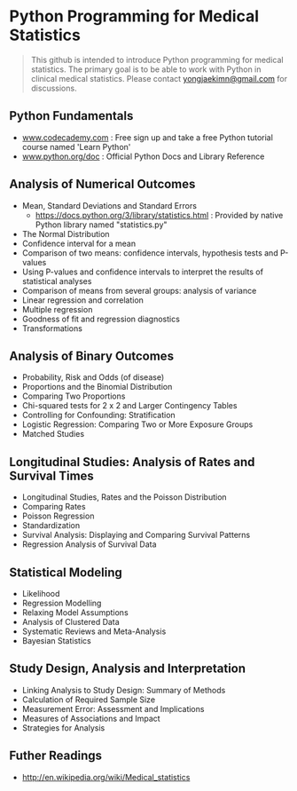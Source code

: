 # Python Programming for Medical Statistics

> This github is intended to introduce Python programming for medical statistics. The primary goal is to be able to work with Python in clinical medical statistics. Please contact yongjaekimn@gmail.com for discussions.

## Python Fundamentals
- www.codecademy.com : Free sign up and take a free Python tutorial course named 'Learn Python'
- www.python.org/doc : Official Python Docs and Library Reference

## Analysis of Numerical Outcomes
- Mean, Standard Deviations and Standard Errors
  - https://docs.python.org/3/library/statistics.html : Provided by native Python library named "statistics.py"
- The Normal Distribution
- Confidence interval for a mean
- Comparison of two means: confidence intervals, hypothesis tests and P-values
- Using P-values and confidence intervals to interpret the results of statistical analyses
- Comparison of means from several groups: analysis of variance
- Linear regression and correlation
- Multiple regression
- Goodness of fit and regression diagnostics
- Transformations

## Analysis of Binary Outcomes
- Probability, Risk and Odds (of disease)
- Proportions and the Binomial Distribution
- Comparing Two Proportions
- Chi-squared tests for 2 x 2 and Larger Contingency Tables
- Controlling for Confounding: Stratification
- Logistic Regression: Comparing Two or More Exposure Groups
- Matched Studies

## Longitudinal Studies: Analysis of Rates and Survival Times
- Longitudinal Studies, Rates and the Poisson Distribution
- Comparing Rates
- Poisson Regression
- Standardization
- Survival Analysis: Displaying and Comparing Survival Patterns
- Regression Analysis of Survival Data

## Statistical Modeling
- Likelihood
- Regression Modelling
- Relaxing Model Assumptions
- Analysis of Clustered Data
- Systematic Reviews and Meta-Analysis
- Bayesian Statistics

## Study Design, Analysis and Interpretation
- Linking Analysis to Study Design: Summary of Methods
- Calculation of Required Sample Size
- Measurement Error: Assessment and Implications
- Measures of Associations and Impact
- Strategies for Analysis

## Futher Readings
- http://en.wikipedia.org/wiki/Medical_statistics
